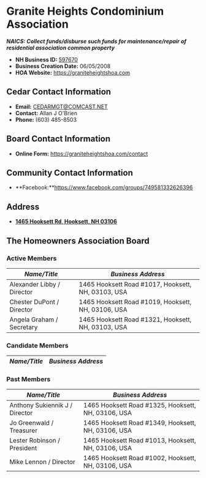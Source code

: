 # Granite Heights Condominium Association
***NAICS: Collect funds/disburse such funds for maintenance/repair of residential association common property***

- **NH Business ID:** [597670](https://quickstart.sos.nh.gov/online/BusinessInquire/BusinessInformation?businessID=412017)
- **Business Creation Date:** 06/05/2008
- **HOA Website:** https://graniteheightshoa.com


## Cedar Contact Information
- **Email:** [CEDARMGT@COMCAST.NET](mailto:CEDARMGT@COMCAST.NET)
- **Contact:** Allan J O'Brien
- **Phone:** (603) 485-8503

## Board Contact Information
- **Online Form:** https://graniteheightshoa.com/contact

## Community Contact Information
- **Facebook:**https://www.facebook.com/groups/749581332626396


## Address
- **[1465 Hooksett Rd, Hooksett, NH 03106](https://www.google.com/maps/dir//43.081535,-71.4521702/@43.0810918,-71.4535447,441m/data=!3m1!1e3?entry=ttu)**

## The Homeowners Association Board

### Active Members
*Name/Title*          | *Business Address*
--------------------- | ---------------------------------------
Alexander Libby / Director   | 1465 Hooksett Road #1017, Hooksett, NH, 03103, USA
Chester DuPont / Director   | 1465 Hooksett Road #1019, Hooksett, NH, 03106, USA
Angela Graham / Secretary   | 1465 Hooksett Road #1321, Hooksett, NH, 03103, USA

### Candidate Members
*Name/Title*                 | *Business Address*
---------------------------- | ---------------------------------------

### Past Members
*Name/Title*                 | *Business Address*
---------------------------- | ---------------------------------------
Anthony Sukiennik J / Director | 1465 Hooksett Road #1325, Hooksett, NH, 03106, USA
Jo Greenwald / Treasurer    | 1465 Hooksett Road #1349, Hooksett, NH, 03106, USA
Lester Robinson / President | 1465 Hooksett Road #1013, Hooksett, NH, 03106, USA
Mike Lennon / Director       | 1465 Hooksett Road #1002, Hooksett, NH, 03106, USA